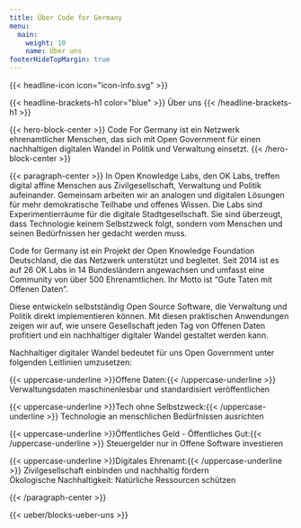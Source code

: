 ```yaml
---
title: Über Code for Germany
menu: 
  main:
    weight: 10
    name: Über uns
footerHideTopMargin: true
---
```


{{< headline-icon icon="icon-info.svg" >}}

{{< headline-brackets-h1 color="blue"  >}}
Über uns
{{< /headline-brackets-h1  >}}


{{< hero-block-center  >}}
Code For Germany ist ein Netzwerk ehrenamtlicher Menschen, das sich mit Open Government für einen nachhaltigen digitalen Wandel in Politik und Verwaltung einsetzt. 
{{< /hero-block-center  >}}


{{< paragraph-center  >}}
In Open Knowledge Labs, den OK Labs, treffen digital affine Menschen aus Zivilgesellschaft, Verwaltung und Politik aufeinander. Gemeinsam arbeiten wir an analogen und digitalen Lösungen für mehr demokratische Teilhabe und offenes Wissen. Die Labs sind Experimentierräume für die digitale Stadtgesellschaft. Sie sind überzeugt, dass Technologie keinem Selbstzweck folgt, sondern vom Menschen und seinen Bedürfnissen her gedacht werden muss. 

Code for Germany ist ein Projekt der Open Knowledge Foundation Deutschland, die das Netzwerk unterstützt und begleitet. Seit 2014 ist es auf 26 OK Labs in 14 Bundesländern angewachsen und umfasst eine Community von über 500 Ehrenamtlichen. Ihr Motto ist “Gute Taten mit Offenen Daten”. 

Diese entwickeln selbstständig Open Source Software, die Verwaltung und Politik direkt implementieren können. Mit diesen praktischen Anwendungen zeigen wir auf, wie unsere Gesellschaft jeden Tag von Offenen Daten profitiert und ein nachhaltiger digitaler Wandel gestaltet werden kann.

Nachhaltiger digitaler Wandel bedeutet für uns Open Government unter folgenden Leitlinien umzusetzen:

{{< uppercase-underline >}}Offene Daten:{{< /uppercase-underline >}} Verwaltungsdaten maschinenlesbar und standardisiert veröffentlichen
 
{{< uppercase-underline >}}Tech ohne Selbstzweck:{{< /uppercase-underline >}} Technologie an menschlichen Bedürfnissen ausrichten 

{{< uppercase-underline >}}Öffentliches Geld - Öffentliches Gut:{{< /uppercase-underline >}} Steuergelder nur in Offene Software 
investieren 

{{< uppercase-underline >}}Digitales Ehrenamt:{{< /uppercase-underline >}} Zivilgesellschaft einbinden und nachhaltig fördern  
Ökologische Nachhaltigkeit: Natürliche Ressourcen schützen  

{{< /paragraph-center  >}}


{{< ueber/blocks-ueber-uns >}}